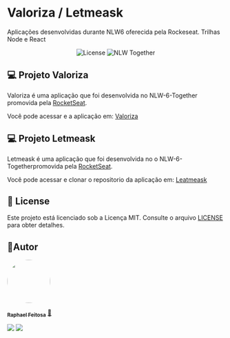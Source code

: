 # Valoriza / Letmeask
Aplicações desenvolvidas durante NLW6 oferecida pela Rockeseat. Trilhas Node e React 

<p align="center">
  <img alt="License" src="https://img.shields.io/static/v1?label=license&message=MIT&color=8257E5&labelColor=000000">

  <img src="https://img.shields.io/static/v1?label=NLW&message=Together&color=8257E5&labelColor=000000" alt="NLW Together" />
</p>

## 💻 Projeto Valoriza

Valoriza é uma aplicação que foi desenvolvida no NLW-6-Together promovida pela [RocketSeat](https://rocketseat.com.br).

Você pode acessar e a aplicação em: [Valoriza](https://github.com/raphaelfeitosa/nlw-6-nodejs-reactjs/tree/main/valoriza) 


## 💻 Projeto Letmeask

Letmeask é uma aplicação que foi desenvolvida no o NLW-6-Togetherpromovida pela [RocketSeat](https://rocketseat.com.br).

Você pode acessar e clonar o repositorio da aplicação em: [Leatmeask](https://github.com/raphaelfeitosa/nlw-6-nodejs-reactjs/tree/main/letmeask) 

## 📝 License

Este projeto está licenciado sob a Licença MIT. Consulte o arquivo [LICENSE](https://github.com/raphaelfeitosa/NLW6/blob/main/LICENSE.md) para obter detalhes.

## :rocket:Autor

<a href="https://github.com/raphaelfeitosa">
 <img style="border-radius: 50%;" src="https://avatars.githubusercontent.com/raphaelfeitosa" width="100px;" alt=""/>

 <sub><b>Raphael Feitosa</b></sub></a> <a href="https://github.com/raphaelfeitosa/" title="Rocketseat">🚀</a>
 <br />

[<img src="https://img.shields.io/badge/linkedin-%230077B5.svg?&style=for-the-badge&logo=linkedin&logoColor=white" />](https://www.linkedin.com/in/raphael-feitosa/) <a href="mailto:raphaelcs2@gmail.com"><img src="https://img.shields.io/badge/Gmail-D14836?style=for-the-badge&logo=gmail&logoColor=white"/></a>
<br />
